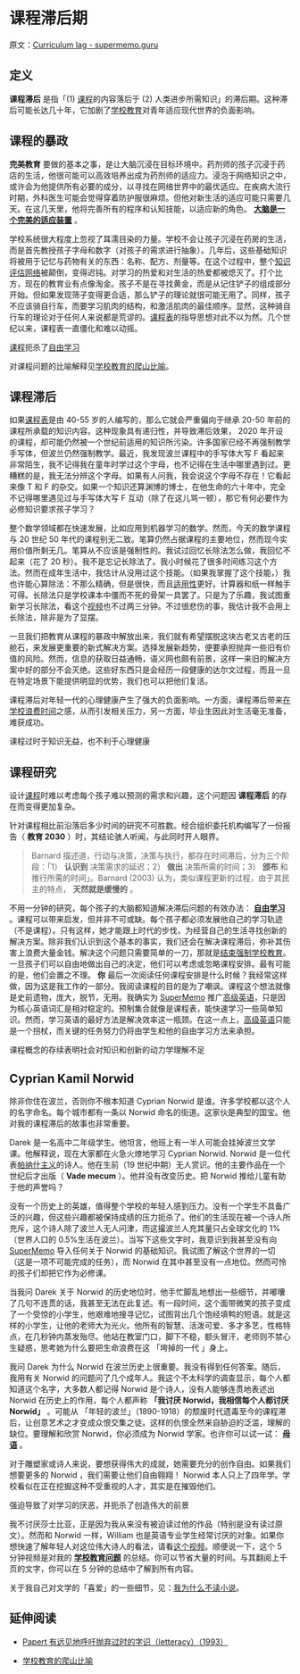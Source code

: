 # 课程滞后期

原文：[Curriculum lag - supermemo.guru](https://supermemo.guru/wiki/Curriculum_lag)

## 定义

 **课程滞后** 是指「(1) [课程](https://supermemo.guru/wiki/Curriculum)的内容落后于 (2) 人类进步所需知识」的滞后期。这种滞后可能长达几十年，它加剧了[学校教育](https://supermemo.guru/wiki/Schooling)对青年适应现代世界的负面影响。

## 课程的暴政

 **完美教育** 要做的基本之事，是让大脑沉浸在目标环境中。药剂师的孩子沉浸于药店的生活，他很可能可以高效培养出成为药剂师的适应力。浸泡于网络知识之中，或许会为他提供所有必要的成分，以寻找在网络世界中的最优适应。在疾病大流行时期，外科医生可能会觉得穿着防护服很麻烦。但他对新生活的适应可能只需要几天。在这几天里，他将完善所有的程序和认知技能，以适应新的角色。 **[大脑是一个完美的适应装置](https://supermemo.guru/wiki/The_brain_is_a_perfectly_adapting_device)** 。

学校系统很大程度上忽视了耳濡目染的力量。学校不会让孩子沉浸在药房的生活，而是首先教授孩子字母和数字（对孩子的需求进行抽象）。几年后，这些基础知识将被用于记忆与药物有关的东西：名称、配方、剂量等。在这个过程中，整个[知识评估网络](https://supermemo.guru/wiki/Knowledge_valuation_network)被颠倒，变得迟钝。对学习的热爱和对生活的热爱都被熄灭了。打个比方，现在的教育业有点像淘金。孩子不是在寻找黄金，而是从记住铲子的组成部分开始。但如果发现筛子变得更合适，那么铲子的理论就很可能无用了。同样，孩子不应该骑自行车，而要学习肌肉的结构，和激活肌肉的最佳顺序。显然，这种骑自行车的理论对于任何人来说都是荒谬的。[课程表](https://supermemo.guru/wiki/Curriculum)的指导思想对此不以为然。几个世纪以来，课程表一直僵化和难以动摇。

[课程](https://supermemo.guru/wiki/Curriculum)扼杀了[自由学习](https://supermemo.guru/wiki/Free_learning)

对课程问题的比喻解释见[学校教育的爬山比喻](https://supermemo.guru/wiki/Mountain_climb_metaphor_of_schooling)。

## 课程滞后

如果[课程表](https://supermemo.guru/wiki/Curriculum)是由 40-55 岁的人编写的，那么它就会严重偏向于继承 20-50 年前的课程所承载的知识内容。这种现象具有递归性，并导致滞后效果， 2020 年开设的课程，却可能仍然被一个世纪前适用的知识所污染。许多国家已经不再强制教学手写体，但波兰仍然强制教学。最近，我发现波兰课程中的手写体大写 F 看起来非常陌生，我不记得我在童年时学过这个字母，也不记得在生活中哪里遇到过。更糟糕的是，我无法分辨这个字母。如果有人问我，我会说这个字母不存在！它看起来像 T 和 F 的杂交。如果一个知识还算渊博的博士，在他生命的六十年中，完全不记得哪里遇见过与手写体大写 F 互动（除了在这儿骂一顿），那它有何必要作为必修知识要求孩子学习？

整个数学领域都在快速发展，比如应用到机器学习的数学。然而，今天的数学课程与 20 世纪 50 年代的课程别无二致。笔算仍然占据课程的主要地位，然而现今实用价值所剩无几。笔算从不应该是强制性的。我试过回忆长除法怎么做，我回忆不起来（花了 20 秒）。我不是忘记长除法了。我小时候花了很多时间练习这个方法。然而在成年生活中，我估计从没用过这个技能。（如果我掌握了这个技能，）我也许能心算除法：不那么精确，但是很快，而且[适用性](https://supermemo.guru/wiki/Applicability)更好。计算器和纸一样触手可得。长除法只是学校课本中僵而不死的骨架一具罢了。只是为了乐趣，我试图重新学习长除法，看这个[视频](https://www.youtube.com/watch?v=LGqBQrUYua4)也不过两三分钟。不过很悲伤的事，我估计我不会用上长除法，除非是为了显摆。

一旦我们把教育从课程的暴政中解放出来，我们就有希望摆脱这块古老又古老的压舱石，来发展更重要的新式解决方案。选择发展新趋势，便要承担抛弃一些旧有价值的风险。然而，信息的获取日益通畅，语义网也颇有前景，这样一来旧的解决方案中好的部分不会灭绝。这些好东西只是会经历一段健康的达尔文过程，而且一旦在特定场景下能提供明显的优势，我们也可以把他们复活。

课程滞后对年轻一代的心理健康产生了强大的负面影响。一方面，课程滞后带来[在学校浪费时间](https://supermemo.guru/wiki/Boredom)之感，从而引发相关压力，另一方面，毕业生因此对生活毫无准备，难获成功。

课程过时于知识无益，也不利于心理健康

## 课程研究

设计[课程](https://supermemo.guru/wiki/Curriculum)时难以考虑每个孩子难以预测的需求和兴趣，这个问题因 **课程滞后** 的存在而变得更加复杂。

针对课程相比前沿落后多少时间的研究不可胜数。经合组织委托机构编写了一份报告（ **教育 2030** ）时，其结论骇人听闻，与此同时开人眼界。

> Barnard 描述道，行动与决策，决策与执行，都存在时间滞后，分为三个阶段：「1） **认识到** 决策需求的延迟；2） **做出** 决策所需的时间；3） **颁布** 和推行所需的时间」。Barnard (2003) 认为，类似课程更新的过程，由于其民主的特点， **天然就是缓慢的** 。

不用一分钟的研究，每个孩子的大脑都知道解决滞后问题的有效办法： **[自由学习](https://supermemo.guru/wiki/Free_learning)** 。课程可以带来启发，但并非不可或缺。每个孩子都必须发展他自己的学习轨迹（不是课程）。只有这样，她才能跟上时代的步伐，为经营自己的生活寻找创新的解决方案。除非我们认识到这个基本的事实，我们还会在解决课程滞后，弥补其伤害上浪费大量金钱。解决这个问题只需要简单的一刀，那就是[结束强制学校教育](https://supermemo.guru/wiki/End_compulsory_schooling)。一旦孩子们可以自由地做出自己的决定，他们可以考虑或忽略课程安排。最有可能的是，他们会置之不理。 **你** 最后一次阅读任何课程安排是什么时候？我经常这样做，因为这是我工作的一部分。我阅读课程的目的是为了嘲讽。课程这个想法就像是史前遗物，庞大，脱节，无用。我确实为 [SuperMemo](https://supermemo.guru/wiki/SuperMemo) 推广[高级英语](https://supermemo.guru/wiki/Advanced_English)，只是因为核心英语词汇是相对稳定的。预制集合就像是课程表，能快速学习一些简单知识。然而，学习英语的最好方法是解决效率这一瓶颈。在这一点上，[高级英语](https://supermemo.guru/wiki/Advanced_English)只能是一个拐杖，而关键的任务努力仍将由学生和他的自由学习方法来承担。

课程概念的存续表明社会对知识和创新的动力学理解不足

## Cyprian Kamil Norwid

除非你住在波兰，否则你不根本知道 Cyprian Norwid 是谁。许多学校都以这个人的名字命名。每个城市都有一条以 Norwid 命名的街道。这家伙是典型的国宝。他对我的课程滞后的故事也非常重要。

Darek 是一名高中二年级学生。他坦言，他班上有一半人可能会挂掉波兰文学课。他解释说，现在大家都在火急火燎地学习 Cyprian Norwid. Norwid 是一位代表[帕纳什主义](https://en.wikipedia.org/wiki/Parnassianism)的诗人。他在生前（19 世纪中期）无人赏识。他的主要作品在一个世纪后才出版（ **Vade mecum** ）。他并没有改变历史。把 Norwid 推给儿童有助于他的声誉吗？

没有一个历史上的英雄，值得整个学校的年轻人感到压力。没有一个学生不具备广泛的兴趣，但这些兴趣都被保持成绩的压力扼杀了。他们的生活现在被一个诗人所充斥，这个诗人除了波兰人无人问津，而这撮波兰人充其量只占全球文化的 1%（世界人口的 0.5%生活在波兰）。当写下这些文字时，我意识到我甚至没有向 [SuperMemo](https://supermemo.guru/wiki/SuperMemo) 导入任何关于 Norwid 的基础知识。我试图了解这个世界的一切（这是一项不可能完成的任务），而 Norwid 在其中甚至没有一点地位。然而可怜的孩子们却把它作为必修课。

当我问 Darek 关于 Norwid 的历史地位时，他手忙脚乱地想出一些细节，并嘟囔了几句不连贯的话，我甚至无法在此复述。有一段时间，这个面带微笑的孩子变成了一个受惊的小学生，他艰难地搜寻记忆，试图背出几个饱经填鸭的短语。就是这样的小学生，让他的老师大为光火。他所有的智慧、活泼可爱、多才多艺，性格特点，在几秒钟内蒸发殆尽。他站在教室门口，脚下不稳，额头冒汗，老师则不禁心生疑惑，思考她为什么要把生命浪费在这 「垮掉的一代 」身上。

我问 Darek 为什么 Norwid 在波兰历史上很重要。我没有得到任何答案。随后，我用有关 Norwid 的问题问了几个成年人。我这个不太科学的调查显示，每个人都知道这个名字，大多数人都记得 Norwid 是个诗人，没有人能够连贯地表述出 Norwid 在历史上的作用，每个人都声称 **「我讨厌 Norwid，我相信每个人都讨厌 Norwid」** 。可能从 「年轻的波兰」（1890-1918）的颓废时代遗毒至今的课程滞后，让创意艺术之才变成众恨交集之徒。这样的仇恨全然来自胁迫的泛滥，理解的缺位。要理解和欣赏 Norwid，你必须成为 Norwid 学家。也许你可以试一试： **[母语](http://www.mission.net/poland/warsaw/literature/poems/tongue.htm)** 。

对于雕塑家或诗人来说，要想获得伟大的成就，她需要充分的创作自由。如果我们想要更多的 Norwid ，我们需要让他们自由翱翔！ Norwid 本人只上了四年学。学校看似在正在挖掘这种不受重视的人才，其实是在摧毁他们。

强迫导致了对学习的厌恶，并扼杀了创造伟大的前景

我不讨厌莎士比亚，正是因为我从来没有被迫读过他的作品（特别是没有读过原文）。然而和 Norwid 一样，William 也是英语专业学生经常讨厌的对象。如果你想快速了解年轻人对这位伟大诗人的看法，请看[这个视频](https://www.youtube.com/watch?v=qba-EOaq3NM)。顺便说一下，这个 5 分钟视频是对我的 **[学校教育问题](https://supermemo.guru/wiki/Problem_of_schooling)** 的总结。你可以节省大量的时间。与其翻阅上千页的文字，你可以在 5 分钟的总结中了解到所有内容。

关于我自己对文学的「喜爱」的一些细节，见：[我为什么不读小说](https://supermemo.guru/wiki/Why_I_do_not_read_fiction)。

## 延伸阅读

- [Papert 有远见地呼吁抛弃过时的字识（letteracy）（1993）](https://supermemo.guru/wiki/Papert's_visionary_call_to_ditch_obsolete_letteracy_(1993))

- [学校教育的爬山比喻](https://supermemo.guru/wiki/Mountain_climb_metaphor_of_schooling)
